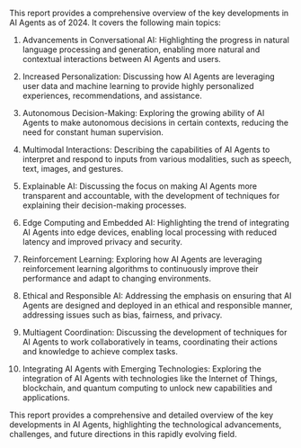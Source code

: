 This report provides a comprehensive overview of the key developments in AI Agents as of 2024. It covers the following main topics:

1. Advancements in Conversational AI: Highlighting the progress in natural language processing and generation, enabling more natural and contextual interactions between AI Agents and users.

2. Increased Personalization: Discussing how AI Agents are leveraging user data and machine learning to provide highly personalized experiences, recommendations, and assistance.

3. Autonomous Decision-Making: Exploring the growing ability of AI Agents to make autonomous decisions in certain contexts, reducing the need for constant human supervision.

4. Multimodal Interactions: Describing the capabilities of AI Agents to interpret and respond to inputs from various modalities, such as speech, text, images, and gestures.

5. Explainable AI: Discussing the focus on making AI Agents more transparent and accountable, with the development of techniques for explaining their decision-making processes.

6. Edge Computing and Embedded AI: Highlighting the trend of integrating AI Agents into edge devices, enabling local processing with reduced latency and improved privacy and security.

7. Reinforcement Learning: Exploring how AI Agents are leveraging reinforcement learning algorithms to continuously improve their performance and adapt to changing environments.

8. Ethical and Responsible AI: Addressing the emphasis on ensuring that AI Agents are designed and deployed in an ethical and responsible manner, addressing issues such as bias, fairness, and privacy.

9. Multiagent Coordination: Discussing the development of techniques for AI Agents to work collaboratively in teams, coordinating their actions and knowledge to achieve complex tasks.

10. Integrating AI Agents with Emerging Technologies: Exploring the integration of AI Agents with technologies like the Internet of Things, blockchain, and quantum computing to unlock new capabilities and applications.

This report provides a comprehensive and detailed overview of the key developments in AI Agents, highlighting the technological advancements, challenges, and future directions in this rapidly evolving field.